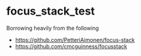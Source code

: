 # focus_stack_test
Borrowing heavily from the following
* https://github.com/PetteriAimonen/focus-stack
* https://github.com/cmcguinness/focusstack